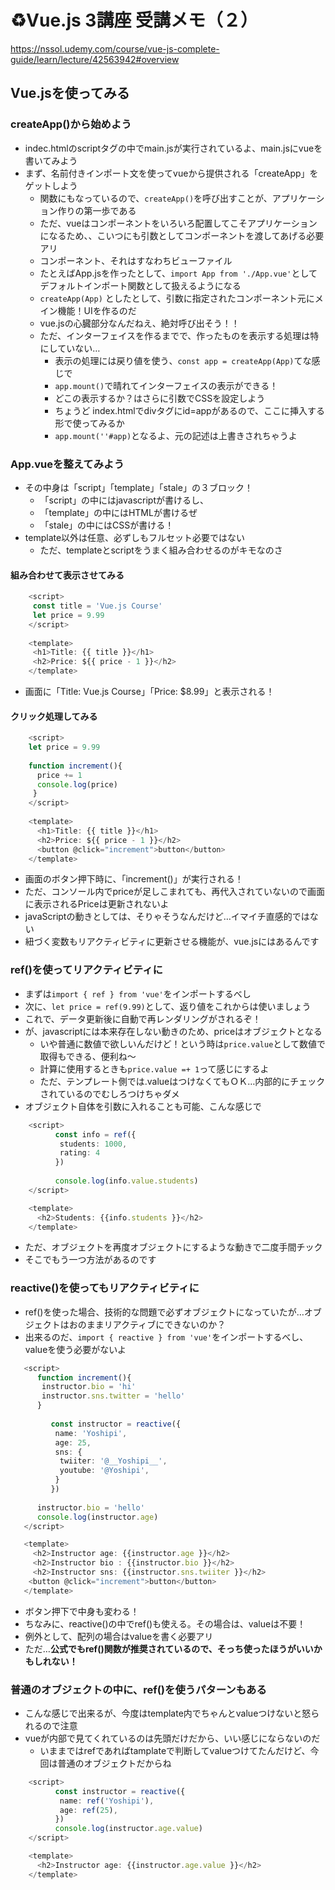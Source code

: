 # ♻️Vue.js 3講座 受講メモ（２）

<https://nssol.udemy.com/course/vue-js-complete-guide/learn/lecture/42563942#overview>

## Vue.jsを使ってみる
  
### createApp()から始めよう

- indec.htmlのscriptタグの中でmain.jsが実行されているよ、main.jsにvueを書いてみよう
- まず、名前付きインポート文を使ってvueから提供される「createApp」をゲットしよう
  - 関数にもなっているので、`createApp()`を呼び出すことが、アプリケーション作りの第一歩である
  - ただ、vueはコンポーネントをいろいろ配置してこそアプリケーションになるため、、こいつにも引数としてコンポーネントを渡してあげる必要アリ
  - コンポーネント、それはすなわちビューファイル
  - たとえばApp.jsを作ったとして、`import App from './App.vue'`としてデフォルトインポート関数として扱えるようになる
  - `createApp(App)` としたとして、引数に指定されたコンポーネント元にメイン機能！UIを作るのだ
  - vue.jsの心臓部分なんだねえ、絶対呼び出そう！！
  - ただ、インターフェイスを作るまでで、作ったものを表示する処理は特にしていない…
    - 表示の処理には戻り値を使う、`const app = createApp(App)`てな感じで
    - `app.mount()`で晴れてインターフェイスの表示ができる！
    - どこの表示するか？はさらに引数でCSSを設定しよう
    - ちょうど index.htmlでdivタグにid=appがあるので、ここに挿入する形で使ってみるか
    - `app.mount(''#app)`となるよ、元の記述は上書きされちゃうよ

### App.vueを整えてみよう

- その中身は「script」「template」「stale」の３ブロック！
  - 「script」の中にはjavascriptが書けるし、
  - 「template」の中にはHTMLが書けるぜ
  - 「stale」の中にはCSSが書ける！
- template以外は任意、必ずしもフルセット必要ではない
  - ただ、templateとscriptをうまく組み合わせるのがキモなのさ

#### 組み合わせて表示させてみる
  
```ts
    <script>
     const title = 'Vue.js Course'
     let price = 9.99
    </script>
    
    <template>
     <h1>Title: {{ title }}</h1>
     <h2>Price: ${{ price - 1 }}</h2>
    </template> 
```

- 画面に「Title: Vue.js Course」「Price: $8.99」と表示される！

#### クリック処理してみる
  
```ts
    <script>
    let price = 9.99
    
    function increment(){
      price += 1
      console.log(price)
     }
    </script>
    
    <template>
      <h1>Title: {{ title }}</h1>
      <h2>Price: ${{ price - 1 }}</h2>    
      <button @click="increment">button</button>
    </template> 
```

- 画面のボタン押下時に、「increment()」が実行される！
- ただ、コンソール内でpriceが足しこまれても、再代入されていないので画面に表示されるPriceは更新されないよ
- javaScriptの動きとしては、そりゃそうなんだけど…イマイチ直感的ではない
- 紐づく変数もリアクティビティに更新させる機能が、vue.jsにはあるんです

### ref()を使ってリアクティビティに

- まずは`import { ref } from 'vue'`をインポートするべし
- 次に、`let price = ref(9.99)`として、返り値をこれからは使いましょう
- これで、データ更新後に自動で再レンダリングがされるぞ！
- が、javascriptには本来存在しない動きのため、priceはオブジェクトとなる
  - いや普通に数値で欲しいんだけど！という時は`price.value`として数値で取得もできる、便利ね～
  - 計算に使用するときも`price.value =+ 1`って感じにするよ
  - ただ、テンプレート側では.valueはつけなくてもＯＫ…内部的にチェックされているのでむしろつけちゃダメ
- オブジェクト自体を引数に入れることも可能、こんな感じで

```ts
    <script>
          const info = ref({
           students: 1000,
           rating: 4
          })
          
          console.log(info.value.students)
    </script>

    <template>
      <h2>Students: {{info.students }}</h2>    
    </template> 
```

- ただ、オブジェクトを再度オブジェクトにするような動きで二度手間チック
- そこでもう一つ方法があるのです

### reactive()を使ってもリアクティビティに

- ref()を使った場合、技術的な問題で必ずオブジェクトになっていたが…オブジェクトはおのままリアクティブにできないのか？
- 出来るのだ、`import { reactive } from 'vue'`をインポートするべし、valueを使う必要がないよ

 ```ts
    <script>
       function increment(){
        instructor.bio = 'hi'
        instructor.sns.twitter = 'hello'
       }     
       
          const instructor = reactive({
           name: 'Yoshipi',
           age: 25,
           sns: {
            twiiter: '@__Yoshipi__',
            youtube: '@Yoshipi',
           }
          })
          
       instructor.bio = 'hello'
       console.log(instructor.age)
    </script>

    <template>
      <h2>Instructor age: {{instructor.age }}</h2>    
      <h2>Instructor bio : {{instructor.bio }}</h2>    
      <h2>Instructor sns: {{instructor.sns.twiiter }}</h2>    
     <button @click="increment">button</button>
    </template> 
```

- ボタン押下で中身も変わる！
- ちなみに、reactive()の中でref()も使える。その場合は、valueは不要！
- 例外として、配列の場合はvalueを書く必要アリ
- ただ…**公式でもref()関数が推奨されているので、そっち使ったほうがいいかもしれない！**

### 普通のオブジェクトの中に、ref()を使うパターンもある

- こんな感じで出来るが、今度はtemplate内でちゃんとvalueつけないと怒られるので注意
- vueが内部で見てくれているのは先頭だけだから、いい感じにならないのだ
  - いままではrefであればtamplateで判断してvalueつけてたんだけど、今回は普通のオブジェクトだからね

```ts
    <script>
          const instructor = reactive({
           name: ref('Yoshipi'),
           age: ref(25),
          })
          console.log(instructor.age.value)          
    </script>

    <template>
      <h2>Instructor age: {{instructor.age.value }}</h2>    
    </template> 
```
